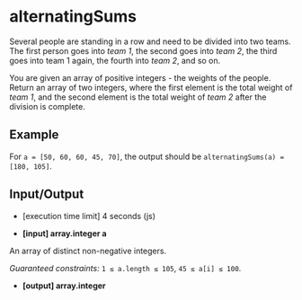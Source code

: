 # alternatingSums

Several people are standing in a row and need to be divided into two teams. The first person goes into _team 1_, the second goes into _team 2_, the third goes into team 1 again, the fourth into _team 2_, and so on.

You are given an array of positive integers - the weights of the people. Return an array of two integers, where the first element is the total weight of _team 1_, and the second element is the total weight of _team 2_ after the division is complete.


## Example

For `a = [50, 60, 60, 45, 70]`, the output should be
`alternatingSums(a) = [180, 105]`.

## Input/Output

* [execution time limit] 4 seconds (js)

* **[input] array.integer a**

An array of distinct non-negative integers.

_Guaranteed constraints:_
`1 ≤ a.length ≤ 105`,
`45 ≤ a[i] ≤ 100`.

* **[output] array.integer**
